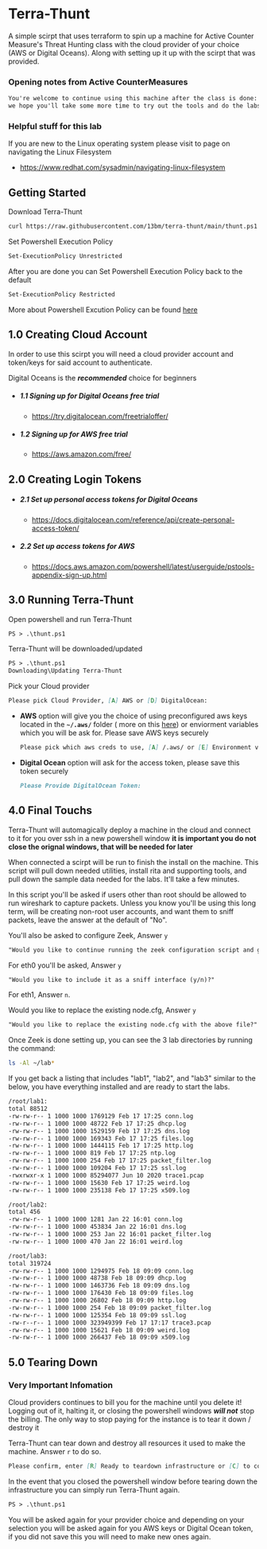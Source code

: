 # Terra-Thunt

A simple scirpt that uses terraform to spin up a machine for Active Counter Measure's Threat Hunting class with the cloud provider of your choice (AWS or Digital Oceans). Along with setting up it up with the scirpt that was provided.

### Opening notes from Active CounterMeasures

```md
You're welcome to continue using this machine after the class is done:
we hope you'll take some more time to try out the tools and do the labs!
```

### Helpful stuff for this lab
If you are new to the Linux operating system please visit to page on navigating the Linux Filesystem
-	https://www.redhat.com/sysadmin/navigating-linux-filesystem
	
## Getting Started
Download Terra-Thunt
```md
curl https://raw.githubusercontent.com/13bm/terra-thunt/main/thunt.ps1 -o thunt.ps1
```

Set Powershell Execution Policy
```md
Set-ExecutionPolicy Unrestricted
```

After you are done you can Set Powershell Execution Policy back to the default
```md
Set-ExecutionPolicy Restricted
```

More about Powershell Excution Policy can be found  [here](https://docs.microsoft.com/en-us/powershell/module/microsoft.powershell.core/about/about_execution_policies?view=powershell-7.2)
## 1.0 Creating Cloud Account
In order to use this scirpt you will need a cloud provider account and token/keys for said account to authenticate.

Digital Oceans is the **_recommended_** choice for beginners
 - ##### 1.1 Signing up for Digital Oceans free trial
	 - https://try.digitalocean.com/freetrialoffer/
 - ##### 1.2 Signing up for AWS free trial
	 - https://aws.amazon.com/free/

## 2.0 Creating Login Tokens
- ##### 2.1 Set up personal access tokens for Digital Oceans
	- https://docs.digitalocean.com/reference/api/create-personal-access-token/
- ##### 2.2 Set up access tokens for AWS
	- https://docs.aws.amazon.com/powershell/latest/userguide/pstools-appendix-sign-up.html
## 3.0 Running Terra-Thunt
Open powershell and run Terra-Thunt
```md
PS > .\thunt.ps1
```
Terra-Thunt will be downloaded/updated
```md
PS > .\thunt.ps1
Downloading\Updating Terra-Thunt
```
Pick your Cloud provider
```md
Please pick Cloud Provider, [A] AWS or [D] DigitalOcean:
```
- **AWS** option will give you the choice of using preconfigured aws keys located in the **`~/.aws/`** folder ( more on this  [here](https://docs.aws.amazon.com/cli/latest/userguide/cli-configure-files.html)) or enviorment variables which you will be ask for. Please save AWS keys securely 

  ```md
  Please pick which aws creds to use, [A] /.aws/ or [E] Environment variables:
  ```
 - **Digital Ocean** option will ask for the access token, please save this token securely

	```md
	Please Provide DigitalOcean Token:
	```

## 4.0 Final Touchs
Terra-Thunt will automagically deploy a machine in the cloud and connect to it for you over ssh in a new powershell window **it is important you do not close the orignal windows, that will be needed for later**

When connected a scirpt will be run to finish the install on the machine. This script will pull down needed utilities, install rita and supporting tools, and pull down the sample data needed for the labs. It'll take a few minutes. 

In this script you'll be asked if users other than root should be allowed to run wireshark to capture packets. Unless you know you'll be using this long term, will be creating non-root user accounts, and want them to sniff packets, leave the answer at the default of "No". 

You'll also be asked to configure Zeek, Answer ```y```
```md
"Would you like to continue running the zeek configuration script and generate a new node.cfg file? (y/n) ?:
``` 

For eth0 you'll be asked, Answer ```y```
```md
"Would you like to include it as a sniff interface (y/n)?"
```  

For eth1, Answer ```n```. 

Would you like to replace the existing node.cfg, Answer ```y```
 ```md
 "Would you like to replace the existing node.cfg with the above file?"
 ```

Once Zeek is done setting up, you can see the 3 lab directories by running the command:
```bash
ls -Al ~/lab*
```

If you get back a listing that includes "lab1", "lab2", and "lab3" similar to the below, you have everything installed and are ready to start the labs. 

```md
/root/lab1:
total 88512
-rw-rw-r-- 1 1000 1000 1769129 Feb 17 17:25 conn.log
-rw-rw-r-- 1 1000 1000 48722 Feb 17 17:25 dhcp.log
-rw-rw-r-- 1 1000 1000 1529159 Feb 17 17:25 dns.log
-rw-rw-r-- 1 1000 1000 169343 Feb 17 17:25 files.log
-rw-rw-r-- 1 1000 1000 1444115 Feb 17 17:25 http.log
-rw-rw-r-- 1 1000 1000 819 Feb 17 17:25 ntp.log
-rw-rw-r-- 1 1000 1000 254 Feb 17 17:25 packet_filter.log
-rw-rw-r-- 1 1000 1000 109204 Feb 17 17:25 ssl.log
-rwxrwxr-x 1 1000 1000 85294077 Jun 10 2020 trace1.pcap
-rw-rw-r-- 1 1000 1000 15630 Feb 17 17:25 weird.log
-rw-rw-r-- 1 1000 1000 235138 Feb 17 17:25 x509.log

/root/lab2:
total 456
-rw-rw-r-- 1 1000 1000 1281 Jan 22 16:01 conn.log
-rw-rw-r-- 1 1000 1000 453834 Jan 22 16:01 dns.log
-rw-rw-r-- 1 1000 1000 253 Jan 22 16:01 packet_filter.log
-rw-rw-r-- 1 1000 1000 470 Jan 22 16:01 weird.log

/root/lab3:
total 319724
-rw-rw-r-- 1 1000 1000 1294975 Feb 18 09:09 conn.log
-rw-rw-r-- 1 1000 1000 48738 Feb 18 09:09 dhcp.log
-rw-rw-r-- 1 1000 1000 1463736 Feb 18 09:09 dns.log
-rw-rw-r-- 1 1000 1000 176430 Feb 18 09:09 files.log
-rw-rw-r-- 1 1000 1000 26802 Feb 18 09:09 http.log
-rw-rw-r-- 1 1000 1000 254 Feb 18 09:09 packet_filter.log
-rw-rw-r-- 1 1000 1000 125354 Feb 18 09:09 ssl.log
-rw-r--r-- 1 1000 1000 323949399 Feb 17 17:17 trace3.pcap
-rw-rw-r-- 1 1000 1000 15621 Feb 18 09:09 weird.log
-rw-rw-r-- 1 1000 1000 266437 Feb 18 09:09 x509.log
```


## 5.0 Tearing Down

### Very Important Infomation
Cloud providers continues to bill you for the machine until you delete it! Logging out of it, halting it, or closing the powershell windows _**will not**_ stop the billing. The only way to stop paying for the instance is to tear it down / destroy it


Terra-Thunt can tear down and destroy all resources it used to make the machine. 
Answer ```r``` to do so.
```md
Please confirm, enter [R] Ready to teardown infrastructure or [C] to connect again:
```

In the event that you closed the powershell window before tearing down the infrastructure
you can simply run Terra-Thunt again. 

```md
PS > .\thunt.ps1
```

You will be asked again for your provider choice and depending on your selection you will be asked again for you AWS keys or Digital Ocean token, if you did not save this you will need to make new ones again.

